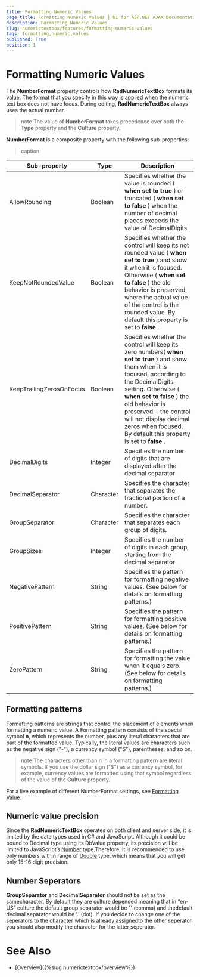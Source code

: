 ```yaml
---
title: Formatting Numeric Values
page_title: Formatting Numeric Values | UI for ASP.NET AJAX Documentation
description: Formatting Numeric Values
slug: numerictextbox/features/formatting-numeric-values
tags: formatting,numeric,values
published: True
position: 1
---
```


# Formatting Numeric Values



The **NumberFormat** property controls how **RadNumericTextBox** formats its value. The format that you specify in this way is applied when the numeric text box does not have focus. During editing, **RadNumericTextBox** always uses the actual number.

>note The value of **NumberFormat** takes precedence over both the **Type** property and the **Culture** property.
>


**NumberFormat** is a composite property with the following sub-properties:


>caption  

|  **Sub-property**  |  **Type**  |  **Description**  |
| ------ | ------ | ------ |
|AllowRounding|Boolean|Specifies whether the value is rounded ( **when set to true** ) or truncated ( **when set to false** ) when the number of decimal places exceeds the value of DecimalDigits.|
|KeepNotRoundedValue|Boolean|Specifies whether the control will keep its not rounded value ( **when set to true** ) and show it when it is focused. Otherwise ( **when set to false** ) the old behavior is preserved, where the actual value of the control is the rounded value. By default this property is set to **false** .|
|KeepTrailingZerosOnFocus|Boolean|Specifies whether the control will keep its zero numbers( **when set to true** ) and show them when it is focused, according to the DecimalDigits setting. Otherwise ( **when set to false** ) the old behavior is preserved - the control will not display decimal zeros when focused. By default this property is set to **false** .|
|DecimalDigits|Integer|Specifies the number of digits that are displayed after the decimal separator.|
|DecimalSeparator|Character|Specifies the character that separates the fractional portion of a number.|
|GroupSeparator|Character|Specifies the character that separates each group of digits.|
|GroupSizes|Integer|Specifies the number of digits in each group, starting from the decimal separator.|
|NegativePattern|String|Specifies the pattern for formatting negative values. (See below for details on formatting patterns.)|
|PositivePattern|String|Specifies the pattern for formatting positive values. (See below for details on formatting patterns.)|
|ZeroPattern|String|Specifies the pattern for formatting the value when it equals zero. (See below for details on formatting patterns.)|

## Formatting patterns

Formatting patterns are strings that control the placement of elements when formatting a numeric value. A Formatting pattern consists of the special symbol **n**, which represents the number, plus any literal characters that are part of the formatted value. Typically, the literal values are characters such as the negative sign ("-"), a currency symbol ("$"), parentheses, and so on.

>note The characters other than n in a formatting pattern are literal symbols. If you use the dollar sign ("$") as a currency symbol, for example, currency values are formatted using that symbol regardless of the value of the **Culture** property.
>


For a live example of different NumberFormat settings, see [Formatting Value](https://demos.telerik.com/aspnet-ajax/Input/Examples/RadNumericTextBox/Formatting/DefaultCS.aspx).

## Numeric value precision

Since the **RadNumericTextBox** operates on both client and server side, it is limited by the data types used in C# and JavaScript. Although it could be bound to Decimal type using its DbValue property, its precision will be limited to JavaScript’s [Number](https://developer.mozilla.org/en-US/docs/JavaScript/Reference/Global_Objects/Number) type.Therefore, it is recommended to use only numbers within range of [Double](https://msdn.microsoft.com/en-us/library/678hzkk9%28v=vs.80%29.aspx) type, which means that you will get only 15-16 digit precision.

## Number Seperators

**GroupSeparator** and **DecimalSeparator** should not be set as the samecharacter. By default they are culture depended meaning that in “en-US” culture the default group separator would be ‘,’ (comma) and thedefault decimal separator would be ‘.’ (dot). If you decide to change one of the seperators to the character which is already assignedto the other seperator, you should also modify the character for the latter seperator.

# See Also

 * [Overview]({%slug numerictextbox/overview%})
